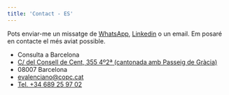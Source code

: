 ```yaml
---
title: 'Contact - ES'
---
```


Pots enviar-me un missatge de  <a href="https://api.whatsapp.com/send?phone=689259702">WhatsApp</a>, [Linkedin](https://www.linkedin.com/in/eduardovalencianomendoza/) o un email. Em
posaré en contacte el més aviat possible.

- Consulta a Barcelona
- [C/ del Consell de Cent, 355 4º2ª (cantonada amb Passeig de Gràcia)](https://goo.gl/maps/CtiKGgPqpmpbyj2J9)
- 08007 Barcelona
- <evalenciano@copc.cat>
- <a href="tel:+34689259702">Tel. +34 689 25 97 02</a>